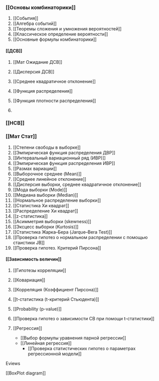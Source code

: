 
### [[Основы комбинаторики]]
1. [[События]]
2. [[Алгебра событий]]
3. [[Теоремы сложения и умножения вероятностей]]
4. [[Классическое определение вероятности]]
5. [[Основные формулы комбинаторики]]


#### [[ДСВ]]

1. [[Мат Ожидание ДСВ]]

2. [[Дисперсия ДСВ]]

3. [[Среднее квадратичное отклонение]]
4. [[Функция распределения]]
5. [[Функция плотности распределения]]
6. 

### [[НСВ]]


### [[Мат Стат]]

1. [[Степени свободы в выборке]]
2. [[Эмпирическая функция распределения ДВР]]
3. [[Интервальный вариационный ряд (ИВР)]]
4. [[Эмпирическая функция распределения ИВР]]
5. [[Размах вариации]]
6.  [[Выборочное среднее (Mean)]]
7. [[Среднее линейное отклонение]]
8. [[Дисперсия выборки, среднее квадратичное отклонение]]
9. [[Мода выборки (Mode)]]
10. [[Медиана выборки (Median)]]
11. [[Нормальное распределение выборки]]
12. [[Статистика Хи квадрат]]
13. [[Распределение Хи квадрат]]
14. [[z-статистика]]
15. [[Асимметрия выборки (skewness)]]
16. [[Эксцесс выборки (Kurtosis)]]
17. [[Статистика Жарка–Бера (Jarque–Bera Test)]]
18. [[Проверка гипотез о нормальном распределении с помощью стаистики JB]]
19. [[Проверка гипотез. Критерий Пирсона]]
#### [[Зависимость величин]]
1. [[Гипотезы корреляции]]
2. [[Ковариация]]
3. [[Корреляция (Коэффициент Пирсона)]]
4.  [[t-статистика (t-критерий Стьюдента)]]
5. [[Probability (p-value)]]
6. [[Проверка гипотез о зависимости СВ при помощи t-статистики]]

7.  [[Регрессия]]
	- [[Выбор формулы уравнения парной регрессии]]
	- [[Линейная регрессия]]
		- [[Проверка статистических гипотез о параметрах регрессионной модели]]


Eviews

[[BoxPlot diagram]]